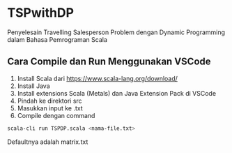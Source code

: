 # TSPwithDP
Penyelesain Travelling Salesperson Problem dengan Dynamic Programming dalam Bahasa Pemrograman Scala
## Cara Compile dan Run Menggunakan VSCode
1. Install Scala dari https://www.scala-lang.org/download/
2. Install Java
3. Install extensions Scala (Metals) dan Java Extension Pack di VSCode
4. Pindah ke direktori src
5. Masukkan input ke .txt
6. Compile dengan command
```sh
scala-cli run TSPDP.scala <nama-file.txt>
```
Defaultnya adalah matrix.txt
